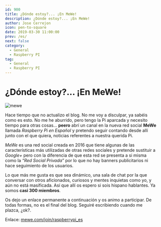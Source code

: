 ```yaml
---
id: 900
title: ¿Dónde estoy?... ¡En MeWe!
description: ¿Dónde estoy?... ¡En MeWe!
author: Jose Cerrejon
icon: pen-to-square
date: 2019-03-30 11:00:00
prev: /es/
next: false
category:
  - General
  - Raspberry PI
tag:
  - General
  - Raspberry PI
---
```


# ¿Dónde estoy?... ¡En MeWe!

![mewe](/images/2019/03/mewe_logo.png)

Hace tiempo que no actualizo el blog. No me voy a disculpar, ya sabéis como es esto. No me he aburrido, pero tengo la Pi aparcada y necesito tiempo para otras cosas... **peero** abrí un canal en la nueva red social **MeWe** llamada *Raspberry Pi en Español* y pretendo seguir contando desde allí junto con el que quiera, noticias referentes a nuestra querida Pi.

*MeWe* es una red social  creada en 2016 que tiene algunas de las características más utilizadas de otras redes sociales y pretende sustituir a *Google+* pero con la diferencia de que esta red se presenta a si misma como la *“Red Social Privada”* por lo que no hay banners publicitarios ni hace seguimiento de los usuarios.

Lo que más me gusta es que sea dinámico, una sala de chat por la que conversar con otros aficionados, curiosos y mentes inquietas como yo, y aún no está masificada. Así que allí os espero si sois hispano hablantes. Ya somos **casi 300 miembros**.

Os dejo un enlace permanente a continuación y os animo a participar. De todas formas, no es el final del blog. Seguiré escribiendo cuando me plazca, ¿ok?.

Enlace: [mewe.com/join/raspberrypi_es](https://mewe.com/join/raspberrypi_es)